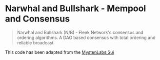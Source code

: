 # Narwhal and Bullshark - Mempool and Consensus

> Narwhal and Bullshark (N/B) - Fleek Network's consensus and ordering algorithms. A DAG based consensus with total ordering and reliable broadcast.

This code has been adapted from the [MystenLabs Sui](https://github.com/MystenLabs/sui)

